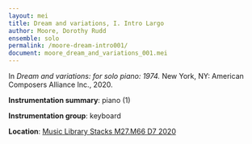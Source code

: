 ```yaml
---
layout: mei
title: Dream and variations, I. Intro Largo
author: Moore, Dorothy Rudd
ensemble: solo
permalink: /moore-dream-intro001/
document: moore_dream_and_variations_001.mei
---
```


In *Dream and variations: for solo piano: 1974.* New York, NY: American Composers Alliance Inc., 2020.

**Instrumentation summary**: piano (1)

**Instrumentation group**: keyboard

**Location**: <a href="https://tufts.primo.exlibrisgroup.com/permalink/01TUN_INST/1kc9gia/alma991018326542503851" target="_blank">Music Library Stacks M27.M66 D7 2020</a>
